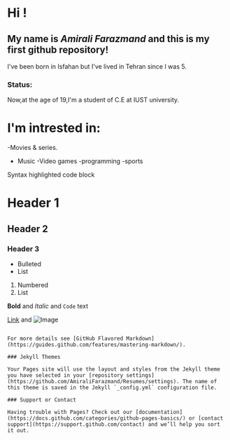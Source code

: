 # Hi !

## My name is  **_Amirali Farazmand_** and this is my first github repository!

I've been born in Isfahan but I've lived in Tehran since I was 5.

### Status:
Now,at the age of 19,I'm a student of C.E at IUST university.


# I'm intrested in:
-Movies & series.
- Music
-Video games
-programming
-sports

Syntax highlighted code block

# Header 1
## Header 2
### Header 3

- Bulleted
- List

1. Numbered
2. List

**Bold** and _Italic_ and `Code` text

[Link](url) and ![Image](src)
```

For more details see [GitHub Flavored Markdown](https://guides.github.com/features/mastering-markdown/).

### Jekyll Themes

Your Pages site will use the layout and styles from the Jekyll theme you have selected in your [repository settings](https://github.com/AmiraliFarazmand/Resumes/settings). The name of this theme is saved in the Jekyll `_config.yml` configuration file.

### Support or Contact

Having trouble with Pages? Check out our [documentation](https://docs.github.com/categories/github-pages-basics/) or [contact support](https://support.github.com/contact) and we’ll help you sort it out.
